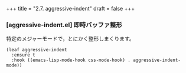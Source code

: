 +++
title = "2.7. aggressive-indent"
draft = false
+++
### [aggressive-indent.el] 即時バッファ整形
特定のメジャーモードで，とにかく整形しまくります。

```elisp
(leaf aggressive-indent
  :ensure t
  :hook ((emacs-lisp-mode-hook css-mode-hook) . aggressive-indent-mode))
```
